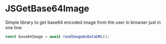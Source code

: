 # JSGetBase64Image

Simple library to get base64 encoded image from the user in browser just in one line:

```js
const base64Image = await readImageAsDataURL();
```
